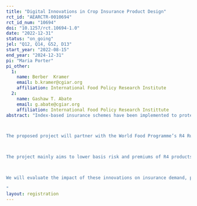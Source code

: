 ```yaml
---
title: "Digital Innovations in Crop Insurance Product Design"
rct_id: "AEARCTR-0010694"
rct_id_num: "10694"
doi: "10.1257/rct.10694-1.0"
date: "2022-12-31"
status: "on_going"
jel: "Q12, Q14, G52, D13"
start_year: "2022-08-15"
end_year: "2024-12-31"
pi: "Maria Porter"
pi_other:
  1:
    name: Berber  Kramer
    email: b.kramer@cgiar.org
    affiliation: International Food Policy Research Institute
  2:
    name: Gashaw T. Abate
    email: g.abate@cgiar.org
    affiliation: International Food Policy Research Instittute
abstract: "Index-based insurance schemes have been implemented to protect smallholder farmers against agricultural losses, but basis risk and delays in insurance payouts suppress demand for such products, fostering mistrust in insurance when insured farmers experience crop losses and do not receive a (timely) payout. 

The proposed project will partner with the World Food Programme’s R4 Rural Resilience Initiative in Ethiopia and researchers from the Ethiopian Institute for Agricultural Research, Bahir Dar University, the University of Arizona, the International Food Policy Research Institute, and the University of Manchester.

The project mainly aims to lower basis risk and premiums of R4 products and improve timing of payouts. While (drought tolerant) improved seeds are promoted through trial packs to reduce production risks, picture-based insurance (PBI) is introduced to reduce basis risk. Mobile banking will be adopted to facilitate more timely payouts to farmers, so that farmers can use insurance payouts to mitigate further crop losses. Biophysical crop simulations of the impacts that drought-tolerant varieties promoted through the project can have on agricultural risk management will help optimize index design and lower premiums for farmers adopting risk-reducing technologies and practices.

We will evaluate the impact of these innovations on insurance demand, productivity, profitability, risk mitigation, consumption smoothing and resilience, by randomizing the types of products/interventions being offered across villages.
"
layout: registration
---
```


